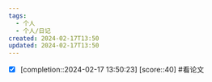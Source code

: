 ```yaml
---
tags:
  - 个人
  - 个人/日记
created: 2024-02-17T13:50
updated: 2024-02-17T13:50
---
```



- [x]  [completion::2024-02-17 13:50:23] [score::40] #看论文